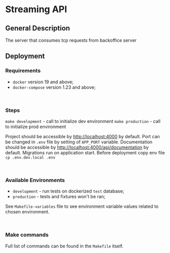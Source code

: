 # Streaming API

## General Description
The server that consumes tcp requests from backoffice server

## Deployment

### Requirements

- `docker` version 19 and above;
- `docker-compose` version 1.23 and above;

<br />

### Steps

`make development` - call to initialize dev environment
`make production` - call to initialize prod environment

Project should be accessible by [http://localhost:4000](http://localhost:4000) by default.
Port can be changed in `.env` file by setting of `APP_PORT` variable.
Documentation should be accessible by [http://localhost:4000/api/documentation](http://localhost:4000/api/documentation) by default.
Migrations run on application start. Before deployment copy env file `cp .env.dev.local .env`

<br />

### Available Environments

- `development` - run tests on dockerized `test` database;
- `production` - tests and fixtures won't be ran;

See `Makefile-variables` file to see environment variable values related to chosen environment.

<br />

### Make commands

Full list of commands can be found in the `Makefile` itself.
